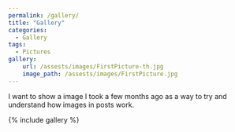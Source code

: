 ```yaml
---
permalink: /gallery/
title: "Gallery"
categories:
  - Gallery
tags:
  - Pictures
gallery:
    url: /assests/images/FirstPicture-th.jpg
    image_path: /assests/images/FirstPicture.jpg
---
```


I want to show a image I took a few months ago as a way to try and understand how images in posts work.

{% include gallery %}
